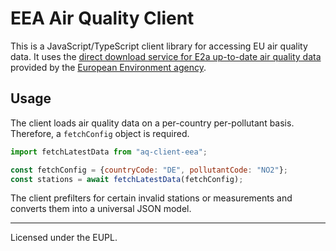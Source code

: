 # EEA Air Quality Client

This is a JavaScript/TypeScript client library for accessing EU air quality data. It uses the [direct download service for E2a up-to-date air quality data](http://discomap.eea.europa.eu/map/fme/AirQualityUTDExport.htm) provided by the [European Environment agency](https://www.eea.europa.eu/).

## Usage

The client loads air quality data on a per-country per-pollutant basis. Therefore, a `fetchConfig` object is required.

```javascript
import fetchLatestData from "aq-client-eea";

const fetchConfig = {countryCode: "DE", pollutantCode: "NO2"};
const stations = await fetchLatestData(fetchConfig);
```

The client prefilters for certain invalid stations or measurements and converts them into a universal JSON model.

---

Licensed under the EUPL.
